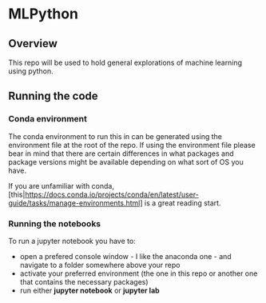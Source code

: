 # MLPython

## Overview
This repo will be used to hold general explorations of machine learning using python.

## Running the code

### Conda environment
The conda environment to run this in can be generated using the environment file at the 
root of the repo. If using the environment file please bear in mind that there are
certain differences in what packages and package versions might be available depending 
on what sort of OS you have.

If you are unfamiliar with conda, [this|https://docs.conda.io/projects/conda/en/latest/user-guide/tasks/manage-environments.html]
is a great reading start.

### Running the notebooks
To run a jupyter notebook you have to:
- open a prefered console window - I like the anaconda one - and navigate to a folder somewhere above your repo
- activate your preferred environment (the one in this repo or another one that contains the necessary packages)
- run either **jupyter notebook** or **jupyter lab**